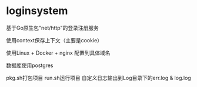 # loginsystem

基于Go原生包"net/http"的登录注册服务

使用context保存上下文（主要是cookie）

使用Linux + Docker + nginx 配置到具体域名

数据库使用postgres

pkg.sh打包项目
run.sh运行项目
自定义日志输出到Log目录下的err.log & log.log
